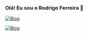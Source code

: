 ### Olá! Eu sou o Rodrigo Ferreira 👋


[![Blog](https://img.shields.io/badge/HTML5-E34F26?style=for-the-badge&logo=html5&logoColor=white)](https://sujeitoprogramador.com)

[![Blog](https://img.shields.io/badge/CSS3-1572B6?style=for-the-badge&logo=css3&logoColor=white)](https://sujeitoprogramador.com)
